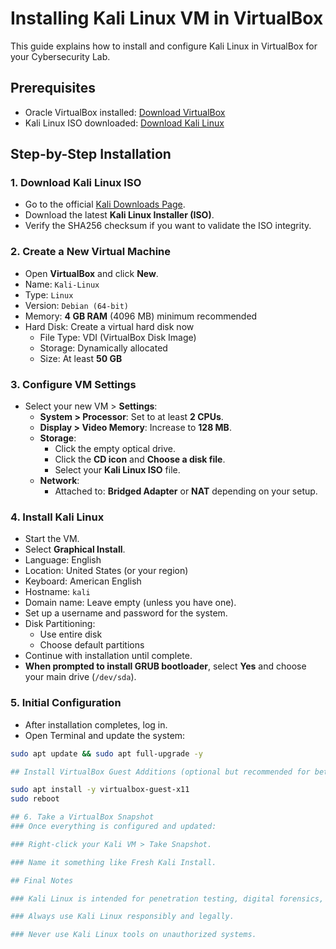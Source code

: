 # Installing Kali Linux VM in VirtualBox

This guide explains how to install and configure Kali Linux in VirtualBox for your Cybersecurity Lab.

## Prerequisites
- Oracle VirtualBox installed: [Download VirtualBox](https://www.virtualbox.org/wiki/Downloads)
- Kali Linux ISO downloaded: [Download Kali Linux](https://www.kali.org/get-kali/)

## Step-by-Step Installation

### 1. Download Kali Linux ISO
- Go to the official [Kali Downloads Page](https://www.kali.org/get-kali/).
- Download the latest **Kali Linux Installer (ISO)**.
- Verify the SHA256 checksum if you want to validate the ISO integrity.

### 2. Create a New Virtual Machine
- Open **VirtualBox** and click **New**.
- Name: `Kali-Linux`
- Type: `Linux`
- Version: `Debian (64-bit)`
- Memory: **4 GB RAM** (4096 MB) minimum recommended
- Hard Disk: Create a virtual hard disk now
  - File Type: VDI (VirtualBox Disk Image)
  - Storage: Dynamically allocated
  - Size: At least **50 GB**

### 3. Configure VM Settings
- Select your new VM > **Settings**:
  - **System > Processor**: Set to at least **2 CPUs**.
  - **Display > Video Memory**: Increase to **128 MB**.
  - **Storage**:
    - Click the empty optical drive.
    - Click the **CD icon** and **Choose a disk file**.
    - Select your **Kali Linux ISO** file.
  - **Network**:
    - Attached to: **Bridged Adapter** or **NAT** depending on your setup.

### 4. Install Kali Linux
- Start the VM.
- Select **Graphical Install**.
- Language: English
- Location: United States (or your region)
- Keyboard: American English
- Hostname: `kali`
- Domain name: Leave empty (unless you have one).
- Set up a username and password for the system.
- Disk Partitioning:
  - Use entire disk
  - Choose default partitions
- Continue with installation until complete.
- **When prompted to install GRUB bootloader**, select **Yes** and choose your main drive (`/dev/sda`).

### 5. Initial Configuration
- After installation completes, log in.
- Open Terminal and update the system:

```bash
sudo apt update && sudo apt full-upgrade -y

## Install VirtualBox Guest Additions (optional but recommended for better integration):

sudo apt install -y virtualbox-guest-x11
sudo reboot

## 6. Take a VirtualBox Snapshot
### Once everything is configured and updated:

### Right-click your Kali VM > Take Snapshot.

### Name it something like Fresh Kali Install.

## Final Notes

### Kali Linux is intended for penetration testing, digital forensics, and cybersecurity training.

### Always use Kali Linux responsibly and legally.

### Never use Kali Linux tools on unauthorized systems.

